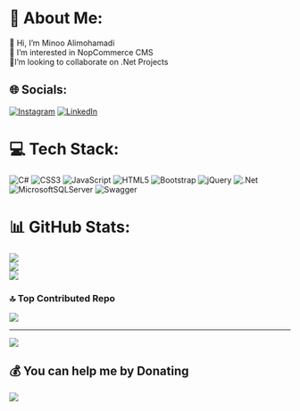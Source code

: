 
<!---
MinooAlimohamadi/MinooAlimohamadi is a ✨ special ✨ repository because its `README.md` (this file) appears on your GitHub profile.
You can click the Preview link to take a look at your changes.
--->
# 💫 About Me:
🔭  Hi, I’m Minoo Alimohamadi <br>👯 I’m interested in NopCommerce CMS<br>🤝I’m looking to collaborate on .Net Projects<br>


## 🌐 Socials:
[![Instagram](https://img.shields.io/badge/Instagram-%23E4405F.svg?logo=Instagram&logoColor=white)](https://instagram.com/minooo.a) [![LinkedIn](https://img.shields.io/badge/LinkedIn-%230077B5.svg?logo=linkedin&logoColor=white)](https://linkedin.com/in/minoo-alimohammadi) 


# 💻 Tech Stack:
![C#](https://img.shields.io/badge/c%23-%23239120.svg?style=flat-square&logo=c-sharp&logoColor=white) ![CSS3](https://img.shields.io/badge/css3-%231572B6.svg?style=flat-square&logo=css3&logoColor=white) ![JavaScript](https://img.shields.io/badge/javascript-%23323330.svg?style=flat-square&logo=javascript&logoColor=%23F7DF1E) ![HTML5](https://img.shields.io/badge/html5-%23E34F26.svg?style=flat-square&logo=html5&logoColor=white) ![Bootstrap](https://img.shields.io/badge/bootstrap-%23563D7C.svg?style=flat-square&logo=bootstrap&logoColor=white) ![jQuery](https://img.shields.io/badge/jquery-%230769AD.svg?style=flat-square&logo=jquery&logoColor=white) ![.Net](https://img.shields.io/badge/.NET-5C2D91?style=flat-square&logo=.net&logoColor=white) ![MicrosoftSQLServer](https://img.shields.io/badge/Microsoft%20SQL%20Sever-CC2927?style=flat-square&logo=microsoft%20sql%20server&logoColor=white) ![Swagger](https://img.shields.io/badge/-Swagger-%23Clojure?style=flat-square&logo=swagger&logoColor=white)
# 📊 GitHub Stats:
![](https://github-readme-stats.vercel.app/api?username=MinooAlimohamadi&theme=dark&hide_border=false&include_all_commits=true&count_private=true)<br/>
![](https://github-readme-streak-stats.herokuapp.com/?user=MinooAlimohamadi&theme=dark&hide_border=false)<br/>
![](https://github-readme-stats.vercel.app/api/top-langs/?username=MinooAlimohamadi&theme=dark&hide_border=false&include_all_commits=true&count_private=true&layout=compact)

### 🔝 Top Contributed Repo
![](https://github-contributor-stats.vercel.app/api?username=MinooAlimohamadi&limit=5&theme=dark&combine_all_yearly_contributions=true)

---
[![](https://visitcount.itsvg.in/api?id=MinooAlimohamadi&icon=0&color=0)](https://visitcount.itsvg.in)

  ## 💰 You can help me by Donating
 <a href="https://www.coffeebede.com/minooalimohammadi"><img class="img-fluid" src="https://coffeebede.ir/DashboardTemplateV2/app-assets/images/banner/default-yellow.svg" /></a>

  
<!-- Proudly created with GPRM ( https://gprm.itsvg.in ) -->
